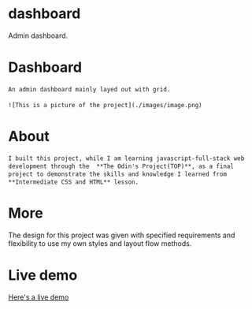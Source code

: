 # dashboard
Admin dashboard.

# Dashboard

    An admin dashboard mainly layed out with grid.

    ![This is a picture of the project](./images/image.png)

# About

    I built this project, while I am learning javascript-full-stack web development through the  **The Odin's Project(TOP)**, as a final project to demonstrate the skills and knowledge I learned from **Intermediate CSS and HTML** lesson.

# More 

   The design for this project was given with specified requirements and flexibility to use my own styles and layout flow methods. 

# Live demo

  [Here's a live demo](https://uwancha.github.io/dashboard/)

